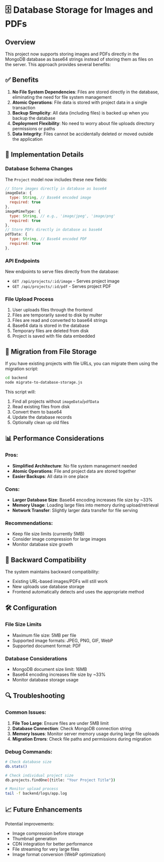 # 🗄️ Database Storage for Images and PDFs

## Overview

This project now supports storing images and PDFs directly in the MongoDB database as base64 strings instead of storing them as files on the server. This approach provides several benefits:

## ✅ Benefits

1. **No File System Dependencies**: Files are stored directly in the database, eliminating the need for file system management
2. **Atomic Operations**: File data is stored with project data in a single transaction
3. **Backup Simplicity**: All data (including files) is backed up when you backup the database
4. **Deployment Flexibility**: No need to worry about file uploads directory permissions or paths
5. **Data Integrity**: Files cannot be accidentally deleted or moved outside the application

## 🔧 Implementation Details

### Database Schema Changes

The `Project` model now includes these new fields:

```javascript
// Store images directly in database as base64
imageData: {
  type: String, // Base64 encoded image
  required: true
},
imageMimeType: {
  type: String, // e.g., 'image/jpeg', 'image/png'
  required: true
},
// Store PDFs directly in database as base64
pdfData: {
  type: String, // Base64 encoded PDF
  required: true
},
```

### API Endpoints

New endpoints to serve files directly from the database:

- `GET /api/projects/:id/image` - Serves project image
- `GET /api/projects/:id/pdf` - Serves project PDF

### File Upload Process

1. User uploads files through the frontend
2. Files are temporarily saved to disk by multer
3. Files are read and converted to base64 strings
4. Base64 data is stored in the database
5. Temporary files are deleted from disk
6. Project is saved with file data embedded

## 🚀 Migration from File Storage

If you have existing projects with file URLs, you can migrate them using the migration script:

```bash
cd backend
node migrate-to-database-storage.js
```

This script will:
1. Find all projects without `imageData`/`pdfData`
2. Read existing files from disk
3. Convert them to base64
4. Update the database records
5. Optionally clean up old files

## 📊 Performance Considerations

### Pros:
- **Simplified Architecture**: No file system management needed
- **Atomic Operations**: File and project data are stored together
- **Easier Backups**: All data in one place

### Cons:
- **Larger Database Size**: Base64 encoding increases file size by ~33%
- **Memory Usage**: Loading large files into memory during upload/retrieval
- **Network Transfer**: Slightly larger data transfer for file serving

### Recommendations:
- Keep file size limits (currently 5MB)
- Consider image compression for large images
- Monitor database size growth

## 🔄 Backward Compatibility

The system maintains backward compatibility:
- Existing URL-based images/PDFs will still work
- New uploads use database storage
- Frontend automatically detects and uses the appropriate method

## 🛠️ Configuration

### File Size Limits
- Maximum file size: 5MB per file
- Supported image formats: JPEG, PNG, GIF, WebP
- Supported document format: PDF

### Database Considerations
- MongoDB document size limit: 16MB
- Base64 encoding increases file size by ~33%
- Monitor database storage usage

## 🔍 Troubleshooting

### Common Issues:

1. **File Too Large**: Ensure files are under 5MB limit
2. **Database Connection**: Check MongoDB connection string
3. **Memory Issues**: Monitor server memory usage during large file uploads
4. **Migration Errors**: Check file paths and permissions during migration

### Debug Commands:

```bash
# Check database size
db.stats()

# Check individual project size
db.projects.findOne({title: "Your Project Title"})

# Monitor upload process
tail -f backend/logs/app.log
```

## 📈 Future Enhancements

Potential improvements:
- Image compression before storage
- Thumbnail generation
- CDN integration for better performance
- File streaming for very large files
- Image format conversion (WebP optimization) 